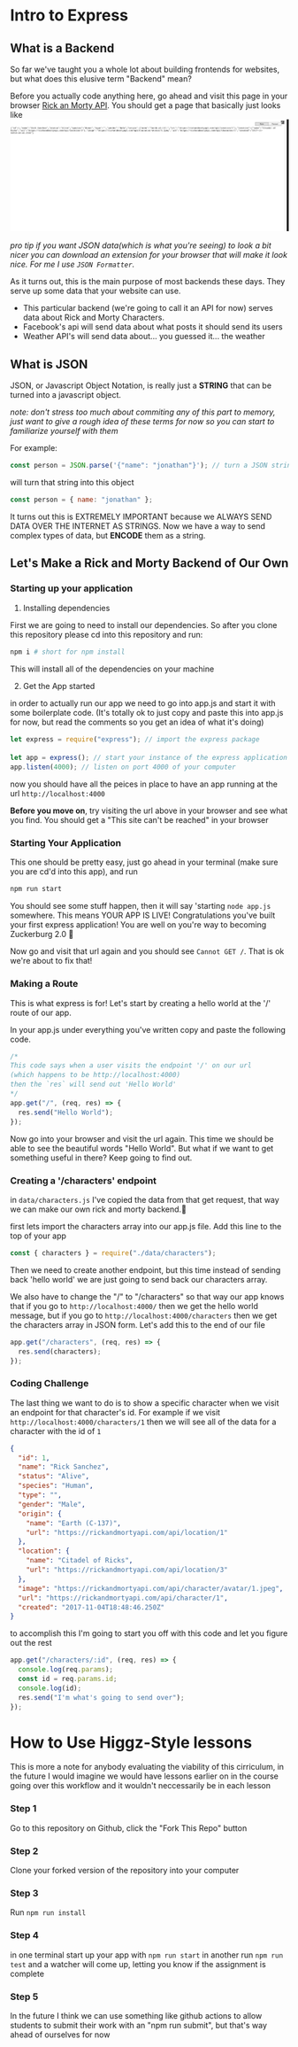 # Intro to Express

## What is a Backend

So far we've taught you a whole lot about building frontends for websites, but what does this elusive term "Backend" mean?

Before you actually code anything here, go ahead and visit this page in your browser [Rick an Morty API](https://rickandmortyapi.com/api/character). You should get a page that basically just looks like ![this](assets/plain_rnm_json.png)

_pro tip if you want JSON data(which is what you're seeing) to look a bit nicer you can download an extension for your browser that will make it look nice. For me I use `JSON Formatter`._

As it turns out, this is the main purpose of most backends these days. They serve up some data that your website can use.

- This particular backend (we're going to call it an API for now) serves data about Rick and Morty Characters.
- Facebook's api will send data about what posts it should send its users
- Weather API's will send data about... you guessed it... the weather

## What is JSON

JSON, or Javascript Object Notation, is really just a **STRING** that can be turned into a javascript object.

_note: don't stress too much about commiting any of this part to memory, just want to give a rough idea of these terms for now so you can start to familiarize yourself with them_

For example:

```js
const person = JSON.parse('{"name": "jonathan"}'); // turn a JSON string into an object
```

will turn that string into this object

```js
const person = { name: "jonathan" };
```

It turns out this is EXTREMELY IMPORTANT because we ALWAYS SEND DATA OVER THE INTERNET AS STRINGS. Now we have a way to send complex types of data, but **ENCODE** them as a string.

## Let's Make a Rick and Morty Backend of Our Own

### Starting up your application

1. Installing dependencies

First we are going to need to install our dependencies. So after you clone this repository please cd into this repository and run:

```zsh
npm i # short for npm install
```

This will install all of the dependencies on your machine

2. Get the App started

in order to actually run our app we need to go into app.js and start it with some boilerplate code. (It's totally ok to just copy and paste this into app.js for now, but read the comments so you get an idea of what it's doing)

```js
let express = require("express"); // import the express package

let app = express(); // start your instance of the express application
app.listen(4000); // listen on port 4000 of your computer
```

now you should have all the peices in place to have an app running at the url `http://localhost:4000`

**Before you move on**, try visiting the url above in your browser and see what you find. You should get a "This site can't be reached" in your browser

### Starting Your Application

This one should be pretty easy, just go ahead in your terminal (make sure you are cd'd into this app), and run

```zsh
npm run start
```

You should see some stuff happen, then it will say 'starting `node app.js` somewhere. This means YOUR APP IS LIVE! Congratulations you've built your first express application! You are well on you're way to becoming Zuckerburg 2.0 🙂

Now go and visit that url again and you should see `Cannot GET /`. That is ok we're about to fix that!

### Making a Route

This is what express is for! Let's start by creating a hello world at the '/' route of our app.

In your app.js under everything you've written copy and paste the following code.

```js
/* 
This code says when a user visits the endpoint '/' on our url 
(which happens to be http://localhost:4000)
then the `res` will send out 'Hello World'
*/
app.get("/", (req, res) => {
  res.send("Hello World");
});
```

Now go into your browser and visit the url again. This time we should be able to see the beautiful words "Hello World". But what if we want to get something useful in there? Keep going to find out.

### Creating a '/characters' endpoint

in `data/characters.js` I've copied the data from that get request, that way we can make our own rick and morty backend.🙂

first lets import the characters array into our app.js file. Add this line to the top of your app

```js
const { characters } = require("./data/characters");
```

Then we need to create another endpoint, but this time instead of sending back 'hello world' we are just going to send back our characters array.

We also have to change the "/" to "/characters" so that way our app knows that if you go to `http://localhost:4000/` then we get the hello world message, but if you go to `http://localhost:4000/characters` then we get the characters array in JSON form. Let's add this to the end of our file

```js
app.get("/characters", (req, res) => {
  res.send(characters);
});
```

### Coding Challenge

The last thing we want to do is to show a specific character when we visit an endpoint for that character's id. For example if we visit `http://localhost:4000/characters/1` then we will see all of the data for a character with the id of `1`

```json
{
  "id": 1,
  "name": "Rick Sanchez",
  "status": "Alive",
  "species": "Human",
  "type": "",
  "gender": "Male",
  "origin": {
    "name": "Earth (C-137)",
    "url": "https://rickandmortyapi.com/api/location/1"
  },
  "location": {
    "name": "Citadel of Ricks",
    "url": "https://rickandmortyapi.com/api/location/3"
  },
  "image": "https://rickandmortyapi.com/api/character/avatar/1.jpeg",
  "url": "https://rickandmortyapi.com/api/character/1",
  "created": "2017-11-04T18:48:46.250Z"
}
```

to accomplish this I'm going to start you off with this code and let you figure out the rest

```js
app.get("/characters/:id", (req, res) => {
  console.log(req.params);
  const id = req.params.id;
  console.log(id);
  res.send("I'm what's going to send over");
});
```

# How to Use Higgz-Style lessons

This is more a note for anybody evaluating the viability of this cirriculum, in the future I would imagine we would have lessons earlier on in the course going over this workflow and it wouldn't neccessarily be in each lesson

### Step 1

Go to this repository on Github, click the "Fork This Repo" button

### Step 2

Clone your forked version of the repository into your computer

### Step 3

Run `npm run install`

### Step 4

in one terminal start up your app with `npm run start`
in another run `npm run test` and a watcher will come up, letting you know if the assignment is complete

### Step 5

In the future I think we can use something like github actions to allow students to submit their work with an "npm run submit", but that's way ahead of ourselves for now
